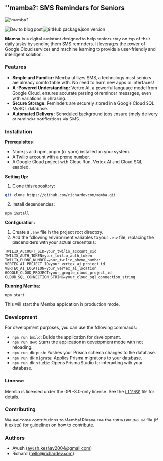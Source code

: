 ## ''memba?: SMS Reminders for Seniors

!['memba?](https://media.giphy.com/media/v1.Y2lkPTc5MGI3NjExc2RrY2Vma2xvN3V2OTBidHYwcDNndTFwZm1rdjE3Z3pqcmduOXRjYSZlcD12MV9pbnRlcm5hbF9naWZfYnlfaWQmY3Q9cw/MDixGhATJd56NXt0us/giphy.gifhttps://i.ibb.co/2jhkNs2/memba-ezgif-com-loop-count.gif)

![Dev.to blog post](https://dev.to/richardevcom/memba-twilio-vertex-ai-reminder-system-for-seniors-who-dont-memba-33id-temp-slug-6245621)![GitHub package.json version](https://img.shields.io/github/package-json/v/richardevcom/memba)

**Memba** is a digital assistant designed to help seniors stay on top of their daily tasks by sending them SMS reminders. It leverages the power of Google Cloud services and machine learning to provide a user-friendly and intelligent solution.

### Features

- **Simple and Familiar:** Memba utilizes SMS, a technology most seniors are already comfortable with. No need to learn new apps or interfaces!
- **AI-Powered Understanding:** Vertex AI, a powerful language model from Google Cloud, ensures accurate parsing of reminder messages, even with variations in phrasing.
- **Secure Storage:** Reminders are securely stored in a Google Cloud SQL MySQL database.
- **Automated Delivery:** Scheduled background jobs ensure timely delivery of reminder notifications via SMS.

### Installation

**Prerequisites:**

- Node.js and npm, pnpm (or yarn) installed on your system.
- A Twilio account with a phone number.
- A Google Cloud project with Cloud Run, Vertex AI and Cloud SQL enabled.

**Setting Up:**

1. Clone this repository:

```bash
git clone https://github.com/richardevcom/memba.git
```

2. Install dependencies:

```bash
npm install
```

**Configuration:**

1. Create a `.env` file in the project root directory.
2. Add the following environment variables to your `.env` file, replacing the placeholders with your actual credentials:

```
TWILIO_ACCOUNT_SID=your_twilio_account_sid
TWILIO_AUTH_TOKEN=your_twilio_auth_token
TWILIO_PHONE_NUMBER=your_twilio_phone_number
VERTEX_AI_PROJECT_ID=your_vertex_ai_project_id
VERTEX_AI_LOCATION=your_vertex_ai_location
GOOGLE_CLOUD_PROJECT=your_google_cloud_project_id
CLOUD_SQL_CONNECTION_STRING=your_cloud_sql_connection_string
```

**Running Memba:**

```bash
npm start
```

This will start the Memba application in production mode.

### Development

For development purposes, you can use the following commands:

- `npm run build`: Builds the application for development.
- `npm run dev`: Starts the application in development mode with hot reloading.
- `npm run db:push`: Pushes your Prisma schema changes to the database.
- `npm run db:migrate`: Applies Prisma migrations to your database.
- `npm run db:studio`: Opens Prisma Studio for interacting with your database.

### License

Memba is licensed under the GPL-3.0-only license. See the [`LICENSE`](LICENSE) file for details.

### Contributing

We welcome contributions to Memba! Please see the `CONTRIBUTING.md` file (if it exists) for guidelines on how to contribute.

### Authors

- Ayush ([ayush.keshav2004@gmail.com](https://github.com/is-it-ayush))
- Richard ([hello@richardev.com](https://github.com/richardevcom))
